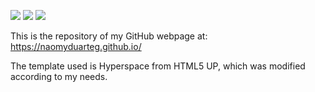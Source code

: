 <img src="https://img.shields.io/badge/HTML5-E34F26?style=for-the-badge&logo=html5&logoColor=white"> <img src="https://img.shields.io/badge/CSS3-1572B6?style=for-the-badge&logo=css3&logoColor=white">
<img src="https://img.shields.io/badge/Font_Awesome-339AF0?style=for-the-badge&logo=fontawesome&logoColor=white">

This is the repository of my GitHub webpage at: https://naomyduarteg.github.io/

The template used is Hyperspace from HTML5 UP, which was modified according to my needs.
